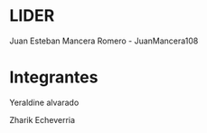 # LIDER

Juan Esteban Mancera Romero  - JuanMancera108

# Integrantes 
Yeraldine alvarado

Zharik Echeverria
